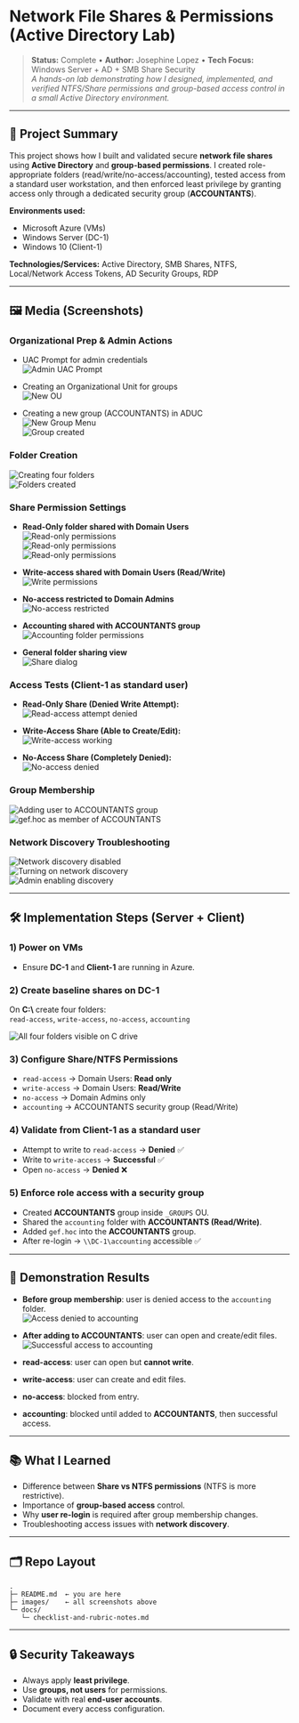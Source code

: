 # Network File Shares & Permissions (Active Directory Lab)

> **Status:** Complete • **Author:** Josephine Lopez • **Tech Focus:** Windows Server + AD + SMB Share Security  
> _A hands-on lab demonstrating how I designed, implemented, and verified NTFS/Share permissions and group-based access control in a small Active Directory environment._

---

## 🔎 Project Summary

This project shows how I built and validated secure **network file shares** using **Active Directory** and **group-based permissions**. I created role-appropriate folders (read/write/no-access/accounting), tested access from a standard user workstation, and then enforced least privilege by granting access only through a dedicated security group (**ACCOUNTANTS**).

**Environments used:**  
- Microsoft Azure (VMs)  
- Windows Server (DC-1)  
- Windows 10 (Client-1)  

**Technologies/Services:** Active Directory, SMB Shares, NTFS, Local/Network Access Tokens, AD Security Groups, RDP

---

## 🖼️ Media (Screenshots)

### Organizational Prep & Admin Actions
- UAC Prompt for admin credentials  
  ![Admin UAC Prompt](images/network%20discovery3.PNG)

- Creating an Organizational Unit for groups  
  ![New OU](images/new%20organazational%20unit.PNG)

- Creating a new group (ACCOUNTANTS) in ADUC  
  ![New Group Menu](images/new%20group.PNG)  
  ![Group created](images/new%20group2.PNG)

### Folder Creation
![Creating four folders](images/create%204%20folders.PNG)  
![Folders created](images/create%204%20folders2.PNG)

### Share Permission Settings
- **Read-Only folder shared with Domain Users**  
  ![Read-only permissions](images/Permission%20Read(1).PNG)  
  ![Read-only permissions](images/Permission%20Read(2).PNG)  
  ![Read-only permissions](images/Permission%20Read(3).PNG)

- **Write-access shared with Domain Users (Read/Write)**  
  ![Write permissions](images/Permissions%20Read&Write.PNG)

- **No-access restricted to Domain Admins**  
  ![No-access restricted](images/no-access.PNG)

- **Accounting shared with ACCOUNTANTS group**  
  ![Accounting folder permissions](images/accounting%20folder%20permissions.PNG)

- **General folder sharing view**  
  ![Share dialog](images/sharefolder.PNG)

### Access Tests (Client-1 as standard user)
- **Read-Only Share (Denied Write Attempt):**  
  ![Read-access attempt denied](images/access%20the%20folders1.PNG)

- **Write-Access Share (Able to Create/Edit):**  
  ![Write-access working](images/access%20the%20folders2.PNG)

- **No-Access Share (Completely Denied):**  
  ![No-access denied](images/access%20the%20folders3.PNG)

### Group Membership
![Adding user to ACCOUNTANTS group](images/member%20of%20the%20ACCOUNTANTS.PNG)  
![gef.hoc as member of ACCOUNTANTS](images/member%20of%20the%20ACCOUNTANTS(2).PNG)

### Network Discovery Troubleshooting
![Network discovery disabled](images/network%20discovery.PNG)  
![Turning on network discovery](images/network%20discovery2.PNG)  
![Admin enabling discovery](images/network%20discovery3.PNG)

---

## 🛠️ Implementation Steps (Server + Client)

### 1) Power on VMs
- Ensure **DC-1** and **Client-1** are running in Azure.

### 2) Create baseline shares on DC-1
On **C:\\** create four folders:  
`read-access`, `write-access`, `no-access`, `accounting`  

![All four folders visible on C drive](images/create%204%20folders2.PNG)

### 3) Configure Share/NTFS Permissions
- `read-access` → Domain Users: **Read only**  
- `write-access` → Domain Users: **Read/Write**  
- `no-access` → Domain Admins only  
- `accounting` → ACCOUNTANTS security group (Read/Write)

### 4) Validate from Client-1 as a standard user
- Attempt to write to `read-access` → **Denied** ✅  
- Write to `write-access` → **Successful** ✅  
- Open `no-access` → **Denied** ❌  

### 5) Enforce role access with a security group
- Created **ACCOUNTANTS** group inside `_GROUPS` OU.  
- Shared the `accounting` folder with **ACCOUNTANTS (Read/Write)**.  
- Added `gef.hoc` into the **ACCOUNTANTS** group.  
- After re-login → `\\DC-1\accounting` accessible ✅  

---

## 🎥 Demonstration Results

- **Before group membership**: user is denied access to the `accounting` folder.  
  ![Access denied to accounting](images/try%20to%20access%20the%20accountants%20folder.%20It%20should%20fail.PNG)

- **After adding to ACCOUNTANTS**: user can open and create/edit files.  
  ![Successful access to accounting](images/try%20to%20access%20the%20accounting%20again.PNG)

- **read-access**: user can open but **cannot write**.  
- **write-access**: user can create and edit files.  
- **no-access**: blocked from entry.  
- **accounting**: blocked until added to **ACCOUNTANTS**, then successful access.

---

## 📚 What I Learned

- Difference between **Share vs NTFS permissions** (NTFS is more restrictive).  
- Importance of **group-based access** control.  
- Why **user re-login** is required after group membership changes.  
- Troubleshooting access issues with **network discovery**.

---

## 🗂️ Repo Layout

```
.
├─ README.md  ← you are here
├─ images/    ← all screenshots above
└─ docs/
   └─ checklist-and-rubric-notes.md
```

---

## 🔒 Security Takeaways

- Always apply **least privilege**.  
- Use **groups, not users** for permissions.  
- Validate with real **end-user accounts**.  
- Document every access configuration.

